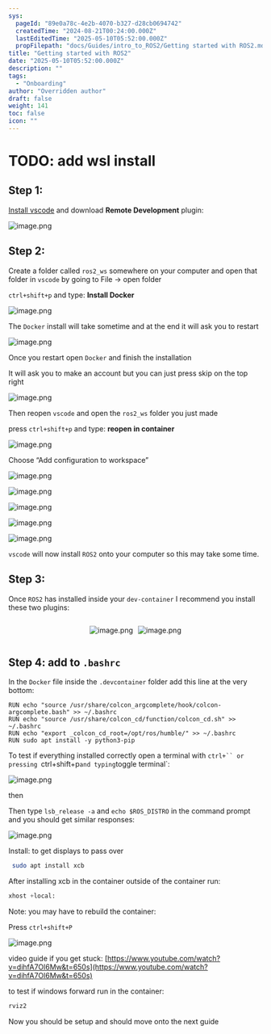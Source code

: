 ```yaml
---
sys:
  pageId: "89e0a78c-4e2b-4070-b327-d28cb0694742"
  createdTime: "2024-08-21T00:24:00.000Z"
  lastEditedTime: "2025-05-10T05:52:00.000Z"
  propFilepath: "docs/Guides/intro_to_ROS2/Getting started with ROS2.md"
title: "Getting started with ROS2"
date: "2025-05-10T05:52:00.000Z"
description: ""
tags:
  - "Onboarding"
author: "Overridden author"
draft: false
weight: 141
toc: false
icon: ""
---
```


# TODO: add wsl install

## Step 1:

[Install vscode](https://code.visualstudio.com/download) and download **Remote Development** plugin:

![image.png](https://prod-files-secure.s3.us-west-2.amazonaws.com/d518164a-d88e-44d1-a4ee-3adb3bd8bce0/efb52993-1881-4a40-b95e-6f020334f022/image.png?X-Amz-Algorithm=AWS4-HMAC-SHA256&X-Amz-Content-Sha256=UNSIGNED-PAYLOAD&X-Amz-Credential=ASIAZI2LB466YZQ45XJ5%2F20250619%2Fus-west-2%2Fs3%2Faws4_request&X-Amz-Date=20250619T150954Z&X-Amz-Expires=3600&X-Amz-Security-Token=IQoJb3JpZ2luX2VjEL7%2F%2F%2F%2F%2F%2F%2F%2F%2F%2FwEaCXVzLXdlc3QtMiJHMEUCIExKubK0uPYXdmeS77OMDRhqJTIF7TKRubhIlF0B0FL1AiEA74qL%2BmswIBjZMfhINCKvvCNYVWGdXQvcyo13lz3NMU0qiAQIp%2F%2F%2F%2F%2F%2F%2F%2F%2F%2F%2FARAAGgw2Mzc0MjMxODM4MDUiDAVQMkRLGTlobzC6gCrcA023GWolvX%2FCsxypIDbHeeghCZ%2B6ToNCP2iNIwV9KlCInJLc68nTWTWHy%2Fcol6uEqh5FIF8XKp0hvC7MtlooARRUrXSP%2F1CDz8Ny8YB2c0f831tIh0tcnBT80fmEj9KokgPuNBQnWMYd25KdhbNxvILVTY%2Bkj49NJqpWpbMYm%2FQPwAH0CxsLRl66MEEgHt3Lf%2F4trwIDPYAiiGdsOuVy3pYH6k%2Bqrw%2FcIGRXTfOH8ySNPyolo%2FeUjQB8XVQTUEg5hXGe8PWEhXPqutskjIGpJfsRbGgzpXoWltcJ0WE3qZXmJjH%2FywC%2F0N6uGz%2B7arzNkYg%2FeqdxwFYtNY9Dx%2F8zdklyeIJO6CC9zKhSgzK%2BU6hlyEkrQ%2F7Rm4CI5I0zp1yayReiMYAUzruITCWN%2BxfcenaKC2wd%2FDvd24ObGQc3kzo98rAgXBEwkG8q0bGvG0N%2BRH4iOx9UlCMY0P4kc%2BXXJIHpU0WnRoDllVQDoLcTDVsAUphCJ2s0dM%2BhuzC6QjOkQiCPha79liw5o7qhxtmqtc2BKBy6Od5UTUodOi5S%2BbHbUXfasz9IeElj3Sec1WmADL4QCzOtLZz5H43PqRFtMDfylQY7IBRlTf9s%2Bc6p%2BjKh7MVSmwWme3Pkv9H1MMaz0MIGOqUBh96hsWJvCz7r5EzOBlorfOsL%2B1xJzUV%2B%2FRKgzQeCOg1pa3pxmP%2FqsZEjB4aGjEGFN4rfCyCP0haFZvsFsEYx9b8an8Zim9D1hh53owxdVfmcimWONeWc9H6L2ZbeZKfkoE1IJtGYAdr3MCQ%2FbY13m0ejrv8NLybCDU9GTxBtpHS3kMI0vnVUFLCW0KbJE0a%2FjMxa0MXGxFIu0xw1qNwuJSbMx562&X-Amz-Signature=87ed045eeb67a85a88bf953f0832dadf53fc5c9cb944ecd4982c1d69aa2c8cb7&X-Amz-SignedHeaders=host&x-amz-checksum-mode=ENABLED&x-id=GetObject)

## Step 2:

Create a folder called `ros2_ws` somewhere on your computer and open that folder in `vscode` by going to File → open folder 

`ctrl+shift+p` and type: **Install Docker**

![image.png](https://prod-files-secure.s3.us-west-2.amazonaws.com/d518164a-d88e-44d1-a4ee-3adb3bd8bce0/2269dc0e-1cd5-47ff-bceb-c04ad9b2eab0/image.png?X-Amz-Algorithm=AWS4-HMAC-SHA256&X-Amz-Content-Sha256=UNSIGNED-PAYLOAD&X-Amz-Credential=ASIAZI2LB466YZQ45XJ5%2F20250619%2Fus-west-2%2Fs3%2Faws4_request&X-Amz-Date=20250619T150954Z&X-Amz-Expires=3600&X-Amz-Security-Token=IQoJb3JpZ2luX2VjEL7%2F%2F%2F%2F%2F%2F%2F%2F%2F%2FwEaCXVzLXdlc3QtMiJHMEUCIExKubK0uPYXdmeS77OMDRhqJTIF7TKRubhIlF0B0FL1AiEA74qL%2BmswIBjZMfhINCKvvCNYVWGdXQvcyo13lz3NMU0qiAQIp%2F%2F%2F%2F%2F%2F%2F%2F%2F%2F%2FARAAGgw2Mzc0MjMxODM4MDUiDAVQMkRLGTlobzC6gCrcA023GWolvX%2FCsxypIDbHeeghCZ%2B6ToNCP2iNIwV9KlCInJLc68nTWTWHy%2Fcol6uEqh5FIF8XKp0hvC7MtlooARRUrXSP%2F1CDz8Ny8YB2c0f831tIh0tcnBT80fmEj9KokgPuNBQnWMYd25KdhbNxvILVTY%2Bkj49NJqpWpbMYm%2FQPwAH0CxsLRl66MEEgHt3Lf%2F4trwIDPYAiiGdsOuVy3pYH6k%2Bqrw%2FcIGRXTfOH8ySNPyolo%2FeUjQB8XVQTUEg5hXGe8PWEhXPqutskjIGpJfsRbGgzpXoWltcJ0WE3qZXmJjH%2FywC%2F0N6uGz%2B7arzNkYg%2FeqdxwFYtNY9Dx%2F8zdklyeIJO6CC9zKhSgzK%2BU6hlyEkrQ%2F7Rm4CI5I0zp1yayReiMYAUzruITCWN%2BxfcenaKC2wd%2FDvd24ObGQc3kzo98rAgXBEwkG8q0bGvG0N%2BRH4iOx9UlCMY0P4kc%2BXXJIHpU0WnRoDllVQDoLcTDVsAUphCJ2s0dM%2BhuzC6QjOkQiCPha79liw5o7qhxtmqtc2BKBy6Od5UTUodOi5S%2BbHbUXfasz9IeElj3Sec1WmADL4QCzOtLZz5H43PqRFtMDfylQY7IBRlTf9s%2Bc6p%2BjKh7MVSmwWme3Pkv9H1MMaz0MIGOqUBh96hsWJvCz7r5EzOBlorfOsL%2B1xJzUV%2B%2FRKgzQeCOg1pa3pxmP%2FqsZEjB4aGjEGFN4rfCyCP0haFZvsFsEYx9b8an8Zim9D1hh53owxdVfmcimWONeWc9H6L2ZbeZKfkoE1IJtGYAdr3MCQ%2FbY13m0ejrv8NLybCDU9GTxBtpHS3kMI0vnVUFLCW0KbJE0a%2FjMxa0MXGxFIu0xw1qNwuJSbMx562&X-Amz-Signature=1bc42a64e61d6e78a444814136f95052c7445d7e48dc82f078758e3b507a7992&X-Amz-SignedHeaders=host&x-amz-checksum-mode=ENABLED&x-id=GetObject)

The `Docker` install will take sometime and at the end it will ask you to restart

![image.png](https://prod-files-secure.s3.us-west-2.amazonaws.com/d518164a-d88e-44d1-a4ee-3adb3bd8bce0/ed233f78-be33-4b1f-b89c-9c346c0e961e/image.png?X-Amz-Algorithm=AWS4-HMAC-SHA256&X-Amz-Content-Sha256=UNSIGNED-PAYLOAD&X-Amz-Credential=ASIAZI2LB466YZQ45XJ5%2F20250619%2Fus-west-2%2Fs3%2Faws4_request&X-Amz-Date=20250619T150954Z&X-Amz-Expires=3600&X-Amz-Security-Token=IQoJb3JpZ2luX2VjEL7%2F%2F%2F%2F%2F%2F%2F%2F%2F%2FwEaCXVzLXdlc3QtMiJHMEUCIExKubK0uPYXdmeS77OMDRhqJTIF7TKRubhIlF0B0FL1AiEA74qL%2BmswIBjZMfhINCKvvCNYVWGdXQvcyo13lz3NMU0qiAQIp%2F%2F%2F%2F%2F%2F%2F%2F%2F%2F%2FARAAGgw2Mzc0MjMxODM4MDUiDAVQMkRLGTlobzC6gCrcA023GWolvX%2FCsxypIDbHeeghCZ%2B6ToNCP2iNIwV9KlCInJLc68nTWTWHy%2Fcol6uEqh5FIF8XKp0hvC7MtlooARRUrXSP%2F1CDz8Ny8YB2c0f831tIh0tcnBT80fmEj9KokgPuNBQnWMYd25KdhbNxvILVTY%2Bkj49NJqpWpbMYm%2FQPwAH0CxsLRl66MEEgHt3Lf%2F4trwIDPYAiiGdsOuVy3pYH6k%2Bqrw%2FcIGRXTfOH8ySNPyolo%2FeUjQB8XVQTUEg5hXGe8PWEhXPqutskjIGpJfsRbGgzpXoWltcJ0WE3qZXmJjH%2FywC%2F0N6uGz%2B7arzNkYg%2FeqdxwFYtNY9Dx%2F8zdklyeIJO6CC9zKhSgzK%2BU6hlyEkrQ%2F7Rm4CI5I0zp1yayReiMYAUzruITCWN%2BxfcenaKC2wd%2FDvd24ObGQc3kzo98rAgXBEwkG8q0bGvG0N%2BRH4iOx9UlCMY0P4kc%2BXXJIHpU0WnRoDllVQDoLcTDVsAUphCJ2s0dM%2BhuzC6QjOkQiCPha79liw5o7qhxtmqtc2BKBy6Od5UTUodOi5S%2BbHbUXfasz9IeElj3Sec1WmADL4QCzOtLZz5H43PqRFtMDfylQY7IBRlTf9s%2Bc6p%2BjKh7MVSmwWme3Pkv9H1MMaz0MIGOqUBh96hsWJvCz7r5EzOBlorfOsL%2B1xJzUV%2B%2FRKgzQeCOg1pa3pxmP%2FqsZEjB4aGjEGFN4rfCyCP0haFZvsFsEYx9b8an8Zim9D1hh53owxdVfmcimWONeWc9H6L2ZbeZKfkoE1IJtGYAdr3MCQ%2FbY13m0ejrv8NLybCDU9GTxBtpHS3kMI0vnVUFLCW0KbJE0a%2FjMxa0MXGxFIu0xw1qNwuJSbMx562&X-Amz-Signature=69053d8f1d1f46cc33f3ad821bb5b518109cd3b03a15304f12fd770c61ff3b4c&X-Amz-SignedHeaders=host&x-amz-checksum-mode=ENABLED&x-id=GetObject)

Once you restart open `Docker` and finish the installation

It will ask you to make an account but you can just press skip on the top right

![image.png](https://prod-files-secure.s3.us-west-2.amazonaws.com/d518164a-d88e-44d1-a4ee-3adb3bd8bce0/21010ad9-1659-4fd9-9f59-9932a09b2a3d/image.png?X-Amz-Algorithm=AWS4-HMAC-SHA256&X-Amz-Content-Sha256=UNSIGNED-PAYLOAD&X-Amz-Credential=ASIAZI2LB466YZQ45XJ5%2F20250619%2Fus-west-2%2Fs3%2Faws4_request&X-Amz-Date=20250619T150954Z&X-Amz-Expires=3600&X-Amz-Security-Token=IQoJb3JpZ2luX2VjEL7%2F%2F%2F%2F%2F%2F%2F%2F%2F%2FwEaCXVzLXdlc3QtMiJHMEUCIExKubK0uPYXdmeS77OMDRhqJTIF7TKRubhIlF0B0FL1AiEA74qL%2BmswIBjZMfhINCKvvCNYVWGdXQvcyo13lz3NMU0qiAQIp%2F%2F%2F%2F%2F%2F%2F%2F%2F%2F%2FARAAGgw2Mzc0MjMxODM4MDUiDAVQMkRLGTlobzC6gCrcA023GWolvX%2FCsxypIDbHeeghCZ%2B6ToNCP2iNIwV9KlCInJLc68nTWTWHy%2Fcol6uEqh5FIF8XKp0hvC7MtlooARRUrXSP%2F1CDz8Ny8YB2c0f831tIh0tcnBT80fmEj9KokgPuNBQnWMYd25KdhbNxvILVTY%2Bkj49NJqpWpbMYm%2FQPwAH0CxsLRl66MEEgHt3Lf%2F4trwIDPYAiiGdsOuVy3pYH6k%2Bqrw%2FcIGRXTfOH8ySNPyolo%2FeUjQB8XVQTUEg5hXGe8PWEhXPqutskjIGpJfsRbGgzpXoWltcJ0WE3qZXmJjH%2FywC%2F0N6uGz%2B7arzNkYg%2FeqdxwFYtNY9Dx%2F8zdklyeIJO6CC9zKhSgzK%2BU6hlyEkrQ%2F7Rm4CI5I0zp1yayReiMYAUzruITCWN%2BxfcenaKC2wd%2FDvd24ObGQc3kzo98rAgXBEwkG8q0bGvG0N%2BRH4iOx9UlCMY0P4kc%2BXXJIHpU0WnRoDllVQDoLcTDVsAUphCJ2s0dM%2BhuzC6QjOkQiCPha79liw5o7qhxtmqtc2BKBy6Od5UTUodOi5S%2BbHbUXfasz9IeElj3Sec1WmADL4QCzOtLZz5H43PqRFtMDfylQY7IBRlTf9s%2Bc6p%2BjKh7MVSmwWme3Pkv9H1MMaz0MIGOqUBh96hsWJvCz7r5EzOBlorfOsL%2B1xJzUV%2B%2FRKgzQeCOg1pa3pxmP%2FqsZEjB4aGjEGFN4rfCyCP0haFZvsFsEYx9b8an8Zim9D1hh53owxdVfmcimWONeWc9H6L2ZbeZKfkoE1IJtGYAdr3MCQ%2FbY13m0ejrv8NLybCDU9GTxBtpHS3kMI0vnVUFLCW0KbJE0a%2FjMxa0MXGxFIu0xw1qNwuJSbMx562&X-Amz-Signature=aeb5aae6d71f3fb3fbb1bbe33aa8dc0b054dcaf5ce900c9f0d56ea74f9522b0c&X-Amz-SignedHeaders=host&x-amz-checksum-mode=ENABLED&x-id=GetObject)

Then reopen `vscode` and open the `ros2_ws` folder you just made

press `ctrl+shift+p` and type: **reopen in container**

![image.png](https://prod-files-secure.s3.us-west-2.amazonaws.com/d518164a-d88e-44d1-a4ee-3adb3bd8bce0/4e93b8c2-41ad-488c-8095-c74205196118/image.png?X-Amz-Algorithm=AWS4-HMAC-SHA256&X-Amz-Content-Sha256=UNSIGNED-PAYLOAD&X-Amz-Credential=ASIAZI2LB466YZQ45XJ5%2F20250619%2Fus-west-2%2Fs3%2Faws4_request&X-Amz-Date=20250619T150954Z&X-Amz-Expires=3600&X-Amz-Security-Token=IQoJb3JpZ2luX2VjEL7%2F%2F%2F%2F%2F%2F%2F%2F%2F%2FwEaCXVzLXdlc3QtMiJHMEUCIExKubK0uPYXdmeS77OMDRhqJTIF7TKRubhIlF0B0FL1AiEA74qL%2BmswIBjZMfhINCKvvCNYVWGdXQvcyo13lz3NMU0qiAQIp%2F%2F%2F%2F%2F%2F%2F%2F%2F%2F%2FARAAGgw2Mzc0MjMxODM4MDUiDAVQMkRLGTlobzC6gCrcA023GWolvX%2FCsxypIDbHeeghCZ%2B6ToNCP2iNIwV9KlCInJLc68nTWTWHy%2Fcol6uEqh5FIF8XKp0hvC7MtlooARRUrXSP%2F1CDz8Ny8YB2c0f831tIh0tcnBT80fmEj9KokgPuNBQnWMYd25KdhbNxvILVTY%2Bkj49NJqpWpbMYm%2FQPwAH0CxsLRl66MEEgHt3Lf%2F4trwIDPYAiiGdsOuVy3pYH6k%2Bqrw%2FcIGRXTfOH8ySNPyolo%2FeUjQB8XVQTUEg5hXGe8PWEhXPqutskjIGpJfsRbGgzpXoWltcJ0WE3qZXmJjH%2FywC%2F0N6uGz%2B7arzNkYg%2FeqdxwFYtNY9Dx%2F8zdklyeIJO6CC9zKhSgzK%2BU6hlyEkrQ%2F7Rm4CI5I0zp1yayReiMYAUzruITCWN%2BxfcenaKC2wd%2FDvd24ObGQc3kzo98rAgXBEwkG8q0bGvG0N%2BRH4iOx9UlCMY0P4kc%2BXXJIHpU0WnRoDllVQDoLcTDVsAUphCJ2s0dM%2BhuzC6QjOkQiCPha79liw5o7qhxtmqtc2BKBy6Od5UTUodOi5S%2BbHbUXfasz9IeElj3Sec1WmADL4QCzOtLZz5H43PqRFtMDfylQY7IBRlTf9s%2Bc6p%2BjKh7MVSmwWme3Pkv9H1MMaz0MIGOqUBh96hsWJvCz7r5EzOBlorfOsL%2B1xJzUV%2B%2FRKgzQeCOg1pa3pxmP%2FqsZEjB4aGjEGFN4rfCyCP0haFZvsFsEYx9b8an8Zim9D1hh53owxdVfmcimWONeWc9H6L2ZbeZKfkoE1IJtGYAdr3MCQ%2FbY13m0ejrv8NLybCDU9GTxBtpHS3kMI0vnVUFLCW0KbJE0a%2FjMxa0MXGxFIu0xw1qNwuJSbMx562&X-Amz-Signature=d71f71f66e88d6dd00a930c76e45a848d6a40fcbf40dc34b7bc6babe7fc4d110&X-Amz-SignedHeaders=host&x-amz-checksum-mode=ENABLED&x-id=GetObject)

Choose “Add configuration to workspace”

![image.png](https://prod-files-secure.s3.us-west-2.amazonaws.com/d518164a-d88e-44d1-a4ee-3adb3bd8bce0/9560b282-5060-4989-ba37-97e7b2c22476/image.png?X-Amz-Algorithm=AWS4-HMAC-SHA256&X-Amz-Content-Sha256=UNSIGNED-PAYLOAD&X-Amz-Credential=ASIAZI2LB466YZQ45XJ5%2F20250619%2Fus-west-2%2Fs3%2Faws4_request&X-Amz-Date=20250619T150954Z&X-Amz-Expires=3600&X-Amz-Security-Token=IQoJb3JpZ2luX2VjEL7%2F%2F%2F%2F%2F%2F%2F%2F%2F%2FwEaCXVzLXdlc3QtMiJHMEUCIExKubK0uPYXdmeS77OMDRhqJTIF7TKRubhIlF0B0FL1AiEA74qL%2BmswIBjZMfhINCKvvCNYVWGdXQvcyo13lz3NMU0qiAQIp%2F%2F%2F%2F%2F%2F%2F%2F%2F%2F%2FARAAGgw2Mzc0MjMxODM4MDUiDAVQMkRLGTlobzC6gCrcA023GWolvX%2FCsxypIDbHeeghCZ%2B6ToNCP2iNIwV9KlCInJLc68nTWTWHy%2Fcol6uEqh5FIF8XKp0hvC7MtlooARRUrXSP%2F1CDz8Ny8YB2c0f831tIh0tcnBT80fmEj9KokgPuNBQnWMYd25KdhbNxvILVTY%2Bkj49NJqpWpbMYm%2FQPwAH0CxsLRl66MEEgHt3Lf%2F4trwIDPYAiiGdsOuVy3pYH6k%2Bqrw%2FcIGRXTfOH8ySNPyolo%2FeUjQB8XVQTUEg5hXGe8PWEhXPqutskjIGpJfsRbGgzpXoWltcJ0WE3qZXmJjH%2FywC%2F0N6uGz%2B7arzNkYg%2FeqdxwFYtNY9Dx%2F8zdklyeIJO6CC9zKhSgzK%2BU6hlyEkrQ%2F7Rm4CI5I0zp1yayReiMYAUzruITCWN%2BxfcenaKC2wd%2FDvd24ObGQc3kzo98rAgXBEwkG8q0bGvG0N%2BRH4iOx9UlCMY0P4kc%2BXXJIHpU0WnRoDllVQDoLcTDVsAUphCJ2s0dM%2BhuzC6QjOkQiCPha79liw5o7qhxtmqtc2BKBy6Od5UTUodOi5S%2BbHbUXfasz9IeElj3Sec1WmADL4QCzOtLZz5H43PqRFtMDfylQY7IBRlTf9s%2Bc6p%2BjKh7MVSmwWme3Pkv9H1MMaz0MIGOqUBh96hsWJvCz7r5EzOBlorfOsL%2B1xJzUV%2B%2FRKgzQeCOg1pa3pxmP%2FqsZEjB4aGjEGFN4rfCyCP0haFZvsFsEYx9b8an8Zim9D1hh53owxdVfmcimWONeWc9H6L2ZbeZKfkoE1IJtGYAdr3MCQ%2FbY13m0ejrv8NLybCDU9GTxBtpHS3kMI0vnVUFLCW0KbJE0a%2FjMxa0MXGxFIu0xw1qNwuJSbMx562&X-Amz-Signature=46b056cf58f0a24ab54a7f2f67430c9a2998cea401c8543b4db5a595ff313de8&X-Amz-SignedHeaders=host&x-amz-checksum-mode=ENABLED&x-id=GetObject)

![image.png](https://prod-files-secure.s3.us-west-2.amazonaws.com/d518164a-d88e-44d1-a4ee-3adb3bd8bce0/2ee63f81-886b-48e8-a553-dc6e5eac99e4/image.png?X-Amz-Algorithm=AWS4-HMAC-SHA256&X-Amz-Content-Sha256=UNSIGNED-PAYLOAD&X-Amz-Credential=ASIAZI2LB466YZQ45XJ5%2F20250619%2Fus-west-2%2Fs3%2Faws4_request&X-Amz-Date=20250619T150954Z&X-Amz-Expires=3600&X-Amz-Security-Token=IQoJb3JpZ2luX2VjEL7%2F%2F%2F%2F%2F%2F%2F%2F%2F%2FwEaCXVzLXdlc3QtMiJHMEUCIExKubK0uPYXdmeS77OMDRhqJTIF7TKRubhIlF0B0FL1AiEA74qL%2BmswIBjZMfhINCKvvCNYVWGdXQvcyo13lz3NMU0qiAQIp%2F%2F%2F%2F%2F%2F%2F%2F%2F%2F%2FARAAGgw2Mzc0MjMxODM4MDUiDAVQMkRLGTlobzC6gCrcA023GWolvX%2FCsxypIDbHeeghCZ%2B6ToNCP2iNIwV9KlCInJLc68nTWTWHy%2Fcol6uEqh5FIF8XKp0hvC7MtlooARRUrXSP%2F1CDz8Ny8YB2c0f831tIh0tcnBT80fmEj9KokgPuNBQnWMYd25KdhbNxvILVTY%2Bkj49NJqpWpbMYm%2FQPwAH0CxsLRl66MEEgHt3Lf%2F4trwIDPYAiiGdsOuVy3pYH6k%2Bqrw%2FcIGRXTfOH8ySNPyolo%2FeUjQB8XVQTUEg5hXGe8PWEhXPqutskjIGpJfsRbGgzpXoWltcJ0WE3qZXmJjH%2FywC%2F0N6uGz%2B7arzNkYg%2FeqdxwFYtNY9Dx%2F8zdklyeIJO6CC9zKhSgzK%2BU6hlyEkrQ%2F7Rm4CI5I0zp1yayReiMYAUzruITCWN%2BxfcenaKC2wd%2FDvd24ObGQc3kzo98rAgXBEwkG8q0bGvG0N%2BRH4iOx9UlCMY0P4kc%2BXXJIHpU0WnRoDllVQDoLcTDVsAUphCJ2s0dM%2BhuzC6QjOkQiCPha79liw5o7qhxtmqtc2BKBy6Od5UTUodOi5S%2BbHbUXfasz9IeElj3Sec1WmADL4QCzOtLZz5H43PqRFtMDfylQY7IBRlTf9s%2Bc6p%2BjKh7MVSmwWme3Pkv9H1MMaz0MIGOqUBh96hsWJvCz7r5EzOBlorfOsL%2B1xJzUV%2B%2FRKgzQeCOg1pa3pxmP%2FqsZEjB4aGjEGFN4rfCyCP0haFZvsFsEYx9b8an8Zim9D1hh53owxdVfmcimWONeWc9H6L2ZbeZKfkoE1IJtGYAdr3MCQ%2FbY13m0ejrv8NLybCDU9GTxBtpHS3kMI0vnVUFLCW0KbJE0a%2FjMxa0MXGxFIu0xw1qNwuJSbMx562&X-Amz-Signature=9e3536664311f29bfdd74e0fd5ebe790ac0200f0999e7454be6d5a6f2d9a21f1&X-Amz-SignedHeaders=host&x-amz-checksum-mode=ENABLED&x-id=GetObject)

![image.png](https://prod-files-secure.s3.us-west-2.amazonaws.com/d518164a-d88e-44d1-a4ee-3adb3bd8bce0/ae1580b2-b048-407e-aed9-b584224a7a04/image.png?X-Amz-Algorithm=AWS4-HMAC-SHA256&X-Amz-Content-Sha256=UNSIGNED-PAYLOAD&X-Amz-Credential=ASIAZI2LB466YZQ45XJ5%2F20250619%2Fus-west-2%2Fs3%2Faws4_request&X-Amz-Date=20250619T150954Z&X-Amz-Expires=3600&X-Amz-Security-Token=IQoJb3JpZ2luX2VjEL7%2F%2F%2F%2F%2F%2F%2F%2F%2F%2FwEaCXVzLXdlc3QtMiJHMEUCIExKubK0uPYXdmeS77OMDRhqJTIF7TKRubhIlF0B0FL1AiEA74qL%2BmswIBjZMfhINCKvvCNYVWGdXQvcyo13lz3NMU0qiAQIp%2F%2F%2F%2F%2F%2F%2F%2F%2F%2F%2FARAAGgw2Mzc0MjMxODM4MDUiDAVQMkRLGTlobzC6gCrcA023GWolvX%2FCsxypIDbHeeghCZ%2B6ToNCP2iNIwV9KlCInJLc68nTWTWHy%2Fcol6uEqh5FIF8XKp0hvC7MtlooARRUrXSP%2F1CDz8Ny8YB2c0f831tIh0tcnBT80fmEj9KokgPuNBQnWMYd25KdhbNxvILVTY%2Bkj49NJqpWpbMYm%2FQPwAH0CxsLRl66MEEgHt3Lf%2F4trwIDPYAiiGdsOuVy3pYH6k%2Bqrw%2FcIGRXTfOH8ySNPyolo%2FeUjQB8XVQTUEg5hXGe8PWEhXPqutskjIGpJfsRbGgzpXoWltcJ0WE3qZXmJjH%2FywC%2F0N6uGz%2B7arzNkYg%2FeqdxwFYtNY9Dx%2F8zdklyeIJO6CC9zKhSgzK%2BU6hlyEkrQ%2F7Rm4CI5I0zp1yayReiMYAUzruITCWN%2BxfcenaKC2wd%2FDvd24ObGQc3kzo98rAgXBEwkG8q0bGvG0N%2BRH4iOx9UlCMY0P4kc%2BXXJIHpU0WnRoDllVQDoLcTDVsAUphCJ2s0dM%2BhuzC6QjOkQiCPha79liw5o7qhxtmqtc2BKBy6Od5UTUodOi5S%2BbHbUXfasz9IeElj3Sec1WmADL4QCzOtLZz5H43PqRFtMDfylQY7IBRlTf9s%2Bc6p%2BjKh7MVSmwWme3Pkv9H1MMaz0MIGOqUBh96hsWJvCz7r5EzOBlorfOsL%2B1xJzUV%2B%2FRKgzQeCOg1pa3pxmP%2FqsZEjB4aGjEGFN4rfCyCP0haFZvsFsEYx9b8an8Zim9D1hh53owxdVfmcimWONeWc9H6L2ZbeZKfkoE1IJtGYAdr3MCQ%2FbY13m0ejrv8NLybCDU9GTxBtpHS3kMI0vnVUFLCW0KbJE0a%2FjMxa0MXGxFIu0xw1qNwuJSbMx562&X-Amz-Signature=2bf9de5c884ba91ccfd7adfe00fd753eff7e0cccf3617eb29d6e237b14ffcb7e&X-Amz-SignedHeaders=host&x-amz-checksum-mode=ENABLED&x-id=GetObject)

![image.png](https://prod-files-secure.s3.us-west-2.amazonaws.com/d518164a-d88e-44d1-a4ee-3adb3bd8bce0/53255b28-f75e-430f-b9e3-c0ac8577e42b/image.png?X-Amz-Algorithm=AWS4-HMAC-SHA256&X-Amz-Content-Sha256=UNSIGNED-PAYLOAD&X-Amz-Credential=ASIAZI2LB466YZQ45XJ5%2F20250619%2Fus-west-2%2Fs3%2Faws4_request&X-Amz-Date=20250619T150954Z&X-Amz-Expires=3600&X-Amz-Security-Token=IQoJb3JpZ2luX2VjEL7%2F%2F%2F%2F%2F%2F%2F%2F%2F%2FwEaCXVzLXdlc3QtMiJHMEUCIExKubK0uPYXdmeS77OMDRhqJTIF7TKRubhIlF0B0FL1AiEA74qL%2BmswIBjZMfhINCKvvCNYVWGdXQvcyo13lz3NMU0qiAQIp%2F%2F%2F%2F%2F%2F%2F%2F%2F%2F%2FARAAGgw2Mzc0MjMxODM4MDUiDAVQMkRLGTlobzC6gCrcA023GWolvX%2FCsxypIDbHeeghCZ%2B6ToNCP2iNIwV9KlCInJLc68nTWTWHy%2Fcol6uEqh5FIF8XKp0hvC7MtlooARRUrXSP%2F1CDz8Ny8YB2c0f831tIh0tcnBT80fmEj9KokgPuNBQnWMYd25KdhbNxvILVTY%2Bkj49NJqpWpbMYm%2FQPwAH0CxsLRl66MEEgHt3Lf%2F4trwIDPYAiiGdsOuVy3pYH6k%2Bqrw%2FcIGRXTfOH8ySNPyolo%2FeUjQB8XVQTUEg5hXGe8PWEhXPqutskjIGpJfsRbGgzpXoWltcJ0WE3qZXmJjH%2FywC%2F0N6uGz%2B7arzNkYg%2FeqdxwFYtNY9Dx%2F8zdklyeIJO6CC9zKhSgzK%2BU6hlyEkrQ%2F7Rm4CI5I0zp1yayReiMYAUzruITCWN%2BxfcenaKC2wd%2FDvd24ObGQc3kzo98rAgXBEwkG8q0bGvG0N%2BRH4iOx9UlCMY0P4kc%2BXXJIHpU0WnRoDllVQDoLcTDVsAUphCJ2s0dM%2BhuzC6QjOkQiCPha79liw5o7qhxtmqtc2BKBy6Od5UTUodOi5S%2BbHbUXfasz9IeElj3Sec1WmADL4QCzOtLZz5H43PqRFtMDfylQY7IBRlTf9s%2Bc6p%2BjKh7MVSmwWme3Pkv9H1MMaz0MIGOqUBh96hsWJvCz7r5EzOBlorfOsL%2B1xJzUV%2B%2FRKgzQeCOg1pa3pxmP%2FqsZEjB4aGjEGFN4rfCyCP0haFZvsFsEYx9b8an8Zim9D1hh53owxdVfmcimWONeWc9H6L2ZbeZKfkoE1IJtGYAdr3MCQ%2FbY13m0ejrv8NLybCDU9GTxBtpHS3kMI0vnVUFLCW0KbJE0a%2FjMxa0MXGxFIu0xw1qNwuJSbMx562&X-Amz-Signature=cbcbfe12120b9ee4c5d71c0ebeb1a319822a226fee055213b8620c7ae653d935&X-Amz-SignedHeaders=host&x-amz-checksum-mode=ENABLED&x-id=GetObject)

![image.png](https://prod-files-secure.s3.us-west-2.amazonaws.com/d518164a-d88e-44d1-a4ee-3adb3bd8bce0/7c562767-5af9-4ffb-97d1-327bcdf4ee00/image.png?X-Amz-Algorithm=AWS4-HMAC-SHA256&X-Amz-Content-Sha256=UNSIGNED-PAYLOAD&X-Amz-Credential=ASIAZI2LB466YZQ45XJ5%2F20250619%2Fus-west-2%2Fs3%2Faws4_request&X-Amz-Date=20250619T150954Z&X-Amz-Expires=3600&X-Amz-Security-Token=IQoJb3JpZ2luX2VjEL7%2F%2F%2F%2F%2F%2F%2F%2F%2F%2FwEaCXVzLXdlc3QtMiJHMEUCIExKubK0uPYXdmeS77OMDRhqJTIF7TKRubhIlF0B0FL1AiEA74qL%2BmswIBjZMfhINCKvvCNYVWGdXQvcyo13lz3NMU0qiAQIp%2F%2F%2F%2F%2F%2F%2F%2F%2F%2F%2FARAAGgw2Mzc0MjMxODM4MDUiDAVQMkRLGTlobzC6gCrcA023GWolvX%2FCsxypIDbHeeghCZ%2B6ToNCP2iNIwV9KlCInJLc68nTWTWHy%2Fcol6uEqh5FIF8XKp0hvC7MtlooARRUrXSP%2F1CDz8Ny8YB2c0f831tIh0tcnBT80fmEj9KokgPuNBQnWMYd25KdhbNxvILVTY%2Bkj49NJqpWpbMYm%2FQPwAH0CxsLRl66MEEgHt3Lf%2F4trwIDPYAiiGdsOuVy3pYH6k%2Bqrw%2FcIGRXTfOH8ySNPyolo%2FeUjQB8XVQTUEg5hXGe8PWEhXPqutskjIGpJfsRbGgzpXoWltcJ0WE3qZXmJjH%2FywC%2F0N6uGz%2B7arzNkYg%2FeqdxwFYtNY9Dx%2F8zdklyeIJO6CC9zKhSgzK%2BU6hlyEkrQ%2F7Rm4CI5I0zp1yayReiMYAUzruITCWN%2BxfcenaKC2wd%2FDvd24ObGQc3kzo98rAgXBEwkG8q0bGvG0N%2BRH4iOx9UlCMY0P4kc%2BXXJIHpU0WnRoDllVQDoLcTDVsAUphCJ2s0dM%2BhuzC6QjOkQiCPha79liw5o7qhxtmqtc2BKBy6Od5UTUodOi5S%2BbHbUXfasz9IeElj3Sec1WmADL4QCzOtLZz5H43PqRFtMDfylQY7IBRlTf9s%2Bc6p%2BjKh7MVSmwWme3Pkv9H1MMaz0MIGOqUBh96hsWJvCz7r5EzOBlorfOsL%2B1xJzUV%2B%2FRKgzQeCOg1pa3pxmP%2FqsZEjB4aGjEGFN4rfCyCP0haFZvsFsEYx9b8an8Zim9D1hh53owxdVfmcimWONeWc9H6L2ZbeZKfkoE1IJtGYAdr3MCQ%2FbY13m0ejrv8NLybCDU9GTxBtpHS3kMI0vnVUFLCW0KbJE0a%2FjMxa0MXGxFIu0xw1qNwuJSbMx562&X-Amz-Signature=dca3ce51cc82bd1a848ade44b5b9cf096d7dbdc83e394f0cb9ecd4ea484b16b8&X-Amz-SignedHeaders=host&x-amz-checksum-mode=ENABLED&x-id=GetObject)

`vscode` will now install `ROS2` onto your computer so this may take some time.

## Step 3:

Once `ROS2` has installed inside your `dev-container` I recommend you install these two plugins:

<div style="display: flex;flex-direction: row; column-gap:10px; max-width: 630px;justify-content: center;">
<div>

![image.png](https://prod-files-secure.s3.us-west-2.amazonaws.com/d518164a-d88e-44d1-a4ee-3adb3bd8bce0/3fc3d550-5a54-4ba1-ba6b-faa01cdb7369/image.png?X-Amz-Algorithm=AWS4-HMAC-SHA256&X-Amz-Content-Sha256=UNSIGNED-PAYLOAD&X-Amz-Credential=ASIAZI2LB466Z5GDTDO5%2F20250619%2Fus-west-2%2Fs3%2Faws4_request&X-Amz-Date=20250619T150959Z&X-Amz-Expires=3600&X-Amz-Security-Token=IQoJb3JpZ2luX2VjEL7%2F%2F%2F%2F%2F%2F%2F%2F%2F%2FwEaCXVzLXdlc3QtMiJHMEUCIBhgXr0qRGAM9VZkobmJHqPqnyPXZfmTK1d8txTov4bnAiEA%2Fa0MKcie%2FP0qixG1yfEETUqUf0%2FjbqCdyYLda88avk4qiAQIp%2F%2F%2F%2F%2F%2F%2F%2F%2F%2F%2FARAAGgw2Mzc0MjMxODM4MDUiDALP55pbQjMxAiTZcCrcA4d4EVbk7CzVdxVUApvHrU0Ml5h4FXW1A3o2JcO8Nol%2FPvn0%2BUPBDiVXqfx9BE9hSZ953dxZuN3kfaQ6%2BXGMQRV5MOTmuSHAv%2Fih%2FwBJAedzHN9ZBGnBehXKEiI9fuuSOpqGbpCyQTLnchseGWGUttBy2%2BIhW38OvtJhFr1DYVP2BoXajFut9nrXRrkPLJpB9sRAvcgCjU1%2B%2FSBzKIVIlxYybS8CqfpOhw5iRV6t7Nd0BkpuT8QK39Sn7KOFv81S8XCATCynkkUTlQ3YSEiP8f%2FQfpzVHt%2FlcopSmlmqv4SsBTJcIUKPsWQfrMWbz%2F83ptIjZfcceF8vVU%2BHqPp5CfSS9dTBUiSA%2FfZFhPzN3fxlo%2BVUx%2BJeSqYH8GrJ2Lmx07KvSSGbD3bXs%2BYKV1%2FP5t%2FOOV7XlPZ3sBc4g2EL88743lyHjut5bQRJn9dsyBlup3pyNG1OJ81mU0QHeQKX5Cwf9tejMlplTv7hgifjGBdM%2F1T8LbR7vA11LJrkkWhjqmq0x4UQsFIWG%2BA4CG9UDxnl95jpu8IOxfs18WD%2FFvumef%2B7tI9KvHiy0pOmsn3to9QETz7k%2BkxVNM9mhGsmU9e3944%2FIEecx8B6ui56p9zef7uYadYbEL0FlemqMPS00MIGOqUB1W1iy0KA1MunpI%2FGjzrgNhDKgN77goZvHnEttUJwHCsPa4Z%2FTERYhCm6fZmzwKQTvTMs84n%2B%2BCBn3vnfYN%2B%2Bw%2BehQaix2kXrdjmGx7Sueinel%2B%2FMqkWsnp7luOb5ka%2F%2B%2FUfEk%2BIooYLA6OHL9toIKG4mOQzSmTNUXvEkRN2UU4RigonLCmfRGfyLVRL1yLerpJJBds3GIqZFHlLGP4ZJpafX93pi&X-Amz-Signature=be3fe7b823fa6792830188bb1f63cadc9ad69aa39deaa2c726b345ee446a4905&X-Amz-SignedHeaders=host&x-amz-checksum-mode=ENABLED&x-id=GetObject)

</div>
<div>

![image.png](https://prod-files-secure.s3.us-west-2.amazonaws.com/d518164a-d88e-44d1-a4ee-3adb3bd8bce0/d994cc66-13c2-4093-a5a3-f84cf4601a82/image.png?X-Amz-Algorithm=AWS4-HMAC-SHA256&X-Amz-Content-Sha256=UNSIGNED-PAYLOAD&X-Amz-Credential=ASIAZI2LB4664C2NWSOQ%2F20250619%2Fus-west-2%2Fs3%2Faws4_request&X-Amz-Date=20250619T150959Z&X-Amz-Expires=3600&X-Amz-Security-Token=IQoJb3JpZ2luX2VjEL7%2F%2F%2F%2F%2F%2F%2F%2F%2F%2FwEaCXVzLXdlc3QtMiJGMEQCIHOWNpzAIY2UBmHAbI16hRRxZ4vwLEeRGk26Qnb4r0oIAiB36uOQ%2BZ37pUWX%2FJ8I%2FLjhedXgiQ3MIMIjusc8rhNyxSqIBAin%2F%2F%2F%2F%2F%2F%2F%2F%2F%2F8BEAAaDDYzNzQyMzE4MzgwNSIM6PuCXO5SYtnN3FcyKtwDYT7b1%2F1hxBdJjJUTXVfseO8DClbJx%2BgpT0X1VkIebDWNhUFv7yQUQGaMlmoQF%2FAe4urCkAEwdCK3rji%2B3R0xVZkmxp9UAYNAgO2k9qiFn4e2XWzlvZ5vrpLt%2FRDqGdZUTTiwhpMi48gdyx7UNbJnJeheHjT1fAwpolKV2glnXJzqVCiBX1wlHHVm%2B1aaoCBVlMWzBKJvDWQ6IIZs%2F7AhoJ6kTl%2BuGmZOH3gU0ieYE7uQPUw7DqYA8NfbgtgWY2wg%2FP0LMXwvvBYpRnT%2BqtGhyZFVgwgjwdP0zbk95ItJsdSm%2BgycsuVwLrxqFxTdqx6leW1nkhgmWUMUm%2F3njNqEPB2WRrmjb2GgEPh2ssWN8FzNmrd5hMnXLgmjb8vYM6npoq5DKbdXdDXieQW4I4HL%2FlWrqQQwnZu%2Bf72XFseXBSr0KaxiCVEygEIkVy109KiEeqER2dHLnTFnEgt5zavko9IA35hoFcwMV8KEpKzTIbZasHtuyakCYgyC35E6hj%2BxoiaAedWfBvguxE6%2FXSlCcXqy9%2BEG5%2FuDJr1zDuqrmin82w6MdyF65Jn2B09opYgZGOCKBu5UPPlEC3yg9gJTt2Q16i7plHFItSWUBb0w7bFJe%2FjaBHLJK8o0vJwwhbTQwgY6pgHgulwE53isvq5Gur5GYfirFXdoct4f9pX5DfyTb8bsw0fXNqSaBP4oAHZnmI4alb0OrWF3egu3oybckGN70epYQ%2BcdnjpaJuRlFbUfQPjmyy8OynQHCXNwDYPeVtFCpMwMJBiqD5lAjXmLP9958jTfcfL2NZxVKwIDtNyN3PkGY8o7aGg3UByfItME99gPL2%2BCFCUNb4AJ2bKqFiv9bCNKtlZG%2F%2FRr&X-Amz-Signature=e0ec0ecadb37381a170d969c9cacee8c9ef57a1c8ce05b2ae4ee726b5176f314&X-Amz-SignedHeaders=host&x-amz-checksum-mode=ENABLED&x-id=GetObject)

</div>
</div>

## Step 4: add to `.bashrc`

In the `Docker` file inside the `.devcontainer` folder add this line at the very bottom: 

```docker
RUN echo "source /usr/share/colcon_argcomplete/hook/colcon-argcomplete.bash" >> ~/.bashrc
RUN echo "source /usr/share/colcon_cd/function/colcon_cd.sh" >> ~/.bashrc
RUN echo "export _colcon_cd_root=/opt/ros/humble/" >> ~/.bashrc
RUN sudo apt install -y python3-pip 
```

To test if everything installed correctly open a terminal with `ctrl+`` or pressing `ctrl+shift+p` and typing `toggle terminal`:

![image.png](https://prod-files-secure.s3.us-west-2.amazonaws.com/d518164a-d88e-44d1-a4ee-3adb3bd8bce0/6a4943d8-b04e-4c02-9a58-775f3384d1a5/image.png?X-Amz-Algorithm=AWS4-HMAC-SHA256&X-Amz-Content-Sha256=UNSIGNED-PAYLOAD&X-Amz-Credential=ASIAZI2LB466YZQ45XJ5%2F20250619%2Fus-west-2%2Fs3%2Faws4_request&X-Amz-Date=20250619T150954Z&X-Amz-Expires=3600&X-Amz-Security-Token=IQoJb3JpZ2luX2VjEL7%2F%2F%2F%2F%2F%2F%2F%2F%2F%2FwEaCXVzLXdlc3QtMiJHMEUCIExKubK0uPYXdmeS77OMDRhqJTIF7TKRubhIlF0B0FL1AiEA74qL%2BmswIBjZMfhINCKvvCNYVWGdXQvcyo13lz3NMU0qiAQIp%2F%2F%2F%2F%2F%2F%2F%2F%2F%2F%2FARAAGgw2Mzc0MjMxODM4MDUiDAVQMkRLGTlobzC6gCrcA023GWolvX%2FCsxypIDbHeeghCZ%2B6ToNCP2iNIwV9KlCInJLc68nTWTWHy%2Fcol6uEqh5FIF8XKp0hvC7MtlooARRUrXSP%2F1CDz8Ny8YB2c0f831tIh0tcnBT80fmEj9KokgPuNBQnWMYd25KdhbNxvILVTY%2Bkj49NJqpWpbMYm%2FQPwAH0CxsLRl66MEEgHt3Lf%2F4trwIDPYAiiGdsOuVy3pYH6k%2Bqrw%2FcIGRXTfOH8ySNPyolo%2FeUjQB8XVQTUEg5hXGe8PWEhXPqutskjIGpJfsRbGgzpXoWltcJ0WE3qZXmJjH%2FywC%2F0N6uGz%2B7arzNkYg%2FeqdxwFYtNY9Dx%2F8zdklyeIJO6CC9zKhSgzK%2BU6hlyEkrQ%2F7Rm4CI5I0zp1yayReiMYAUzruITCWN%2BxfcenaKC2wd%2FDvd24ObGQc3kzo98rAgXBEwkG8q0bGvG0N%2BRH4iOx9UlCMY0P4kc%2BXXJIHpU0WnRoDllVQDoLcTDVsAUphCJ2s0dM%2BhuzC6QjOkQiCPha79liw5o7qhxtmqtc2BKBy6Od5UTUodOi5S%2BbHbUXfasz9IeElj3Sec1WmADL4QCzOtLZz5H43PqRFtMDfylQY7IBRlTf9s%2Bc6p%2BjKh7MVSmwWme3Pkv9H1MMaz0MIGOqUBh96hsWJvCz7r5EzOBlorfOsL%2B1xJzUV%2B%2FRKgzQeCOg1pa3pxmP%2FqsZEjB4aGjEGFN4rfCyCP0haFZvsFsEYx9b8an8Zim9D1hh53owxdVfmcimWONeWc9H6L2ZbeZKfkoE1IJtGYAdr3MCQ%2FbY13m0ejrv8NLybCDU9GTxBtpHS3kMI0vnVUFLCW0KbJE0a%2FjMxa0MXGxFIu0xw1qNwuJSbMx562&X-Amz-Signature=18937d3c1fe1dac4b4930b2e7811c7eab268e5d3fcf615ae06f44dee36c40a09&X-Amz-SignedHeaders=host&x-amz-checksum-mode=ENABLED&x-id=GetObject)

then 

Then type `lsb_release -a` and `echo $ROS_DISTRO` in the command prompt and you should get similar responses:

![image.png](https://prod-files-secure.s3.us-west-2.amazonaws.com/d518164a-d88e-44d1-a4ee-3adb3bd8bce0/3e635dec-a805-4e85-8b9e-d000e5b71a4e/image.png?X-Amz-Algorithm=AWS4-HMAC-SHA256&X-Amz-Content-Sha256=UNSIGNED-PAYLOAD&X-Amz-Credential=ASIAZI2LB466YZQ45XJ5%2F20250619%2Fus-west-2%2Fs3%2Faws4_request&X-Amz-Date=20250619T150954Z&X-Amz-Expires=3600&X-Amz-Security-Token=IQoJb3JpZ2luX2VjEL7%2F%2F%2F%2F%2F%2F%2F%2F%2F%2FwEaCXVzLXdlc3QtMiJHMEUCIExKubK0uPYXdmeS77OMDRhqJTIF7TKRubhIlF0B0FL1AiEA74qL%2BmswIBjZMfhINCKvvCNYVWGdXQvcyo13lz3NMU0qiAQIp%2F%2F%2F%2F%2F%2F%2F%2F%2F%2F%2FARAAGgw2Mzc0MjMxODM4MDUiDAVQMkRLGTlobzC6gCrcA023GWolvX%2FCsxypIDbHeeghCZ%2B6ToNCP2iNIwV9KlCInJLc68nTWTWHy%2Fcol6uEqh5FIF8XKp0hvC7MtlooARRUrXSP%2F1CDz8Ny8YB2c0f831tIh0tcnBT80fmEj9KokgPuNBQnWMYd25KdhbNxvILVTY%2Bkj49NJqpWpbMYm%2FQPwAH0CxsLRl66MEEgHt3Lf%2F4trwIDPYAiiGdsOuVy3pYH6k%2Bqrw%2FcIGRXTfOH8ySNPyolo%2FeUjQB8XVQTUEg5hXGe8PWEhXPqutskjIGpJfsRbGgzpXoWltcJ0WE3qZXmJjH%2FywC%2F0N6uGz%2B7arzNkYg%2FeqdxwFYtNY9Dx%2F8zdklyeIJO6CC9zKhSgzK%2BU6hlyEkrQ%2F7Rm4CI5I0zp1yayReiMYAUzruITCWN%2BxfcenaKC2wd%2FDvd24ObGQc3kzo98rAgXBEwkG8q0bGvG0N%2BRH4iOx9UlCMY0P4kc%2BXXJIHpU0WnRoDllVQDoLcTDVsAUphCJ2s0dM%2BhuzC6QjOkQiCPha79liw5o7qhxtmqtc2BKBy6Od5UTUodOi5S%2BbHbUXfasz9IeElj3Sec1WmADL4QCzOtLZz5H43PqRFtMDfylQY7IBRlTf9s%2Bc6p%2BjKh7MVSmwWme3Pkv9H1MMaz0MIGOqUBh96hsWJvCz7r5EzOBlorfOsL%2B1xJzUV%2B%2FRKgzQeCOg1pa3pxmP%2FqsZEjB4aGjEGFN4rfCyCP0haFZvsFsEYx9b8an8Zim9D1hh53owxdVfmcimWONeWc9H6L2ZbeZKfkoE1IJtGYAdr3MCQ%2FbY13m0ejrv8NLybCDU9GTxBtpHS3kMI0vnVUFLCW0KbJE0a%2FjMxa0MXGxFIu0xw1qNwuJSbMx562&X-Amz-Signature=406de759b7466cb2323b6f1143cb2d5f7a0a49744ab3371d782867a22e50bdac&X-Amz-SignedHeaders=host&x-amz-checksum-mode=ENABLED&x-id=GetObject)

Install:  to get displays to pass over

```bash
 sudo apt install xcb
```

After installing xcb in the container outside of the container run:

```python
xhost +local:
```

Note: you may have to rebuild the container:

Press `ctrl+shift+P`

![image.png](https://prod-files-secure.s3.us-west-2.amazonaws.com/d518164a-d88e-44d1-a4ee-3adb3bd8bce0/6c2be660-2618-4c38-9c26-53554f7a0b7b/image.png?X-Amz-Algorithm=AWS4-HMAC-SHA256&X-Amz-Content-Sha256=UNSIGNED-PAYLOAD&X-Amz-Credential=ASIAZI2LB466YZQ45XJ5%2F20250619%2Fus-west-2%2Fs3%2Faws4_request&X-Amz-Date=20250619T150954Z&X-Amz-Expires=3600&X-Amz-Security-Token=IQoJb3JpZ2luX2VjEL7%2F%2F%2F%2F%2F%2F%2F%2F%2F%2FwEaCXVzLXdlc3QtMiJHMEUCIExKubK0uPYXdmeS77OMDRhqJTIF7TKRubhIlF0B0FL1AiEA74qL%2BmswIBjZMfhINCKvvCNYVWGdXQvcyo13lz3NMU0qiAQIp%2F%2F%2F%2F%2F%2F%2F%2F%2F%2F%2FARAAGgw2Mzc0MjMxODM4MDUiDAVQMkRLGTlobzC6gCrcA023GWolvX%2FCsxypIDbHeeghCZ%2B6ToNCP2iNIwV9KlCInJLc68nTWTWHy%2Fcol6uEqh5FIF8XKp0hvC7MtlooARRUrXSP%2F1CDz8Ny8YB2c0f831tIh0tcnBT80fmEj9KokgPuNBQnWMYd25KdhbNxvILVTY%2Bkj49NJqpWpbMYm%2FQPwAH0CxsLRl66MEEgHt3Lf%2F4trwIDPYAiiGdsOuVy3pYH6k%2Bqrw%2FcIGRXTfOH8ySNPyolo%2FeUjQB8XVQTUEg5hXGe8PWEhXPqutskjIGpJfsRbGgzpXoWltcJ0WE3qZXmJjH%2FywC%2F0N6uGz%2B7arzNkYg%2FeqdxwFYtNY9Dx%2F8zdklyeIJO6CC9zKhSgzK%2BU6hlyEkrQ%2F7Rm4CI5I0zp1yayReiMYAUzruITCWN%2BxfcenaKC2wd%2FDvd24ObGQc3kzo98rAgXBEwkG8q0bGvG0N%2BRH4iOx9UlCMY0P4kc%2BXXJIHpU0WnRoDllVQDoLcTDVsAUphCJ2s0dM%2BhuzC6QjOkQiCPha79liw5o7qhxtmqtc2BKBy6Od5UTUodOi5S%2BbHbUXfasz9IeElj3Sec1WmADL4QCzOtLZz5H43PqRFtMDfylQY7IBRlTf9s%2Bc6p%2BjKh7MVSmwWme3Pkv9H1MMaz0MIGOqUBh96hsWJvCz7r5EzOBlorfOsL%2B1xJzUV%2B%2FRKgzQeCOg1pa3pxmP%2FqsZEjB4aGjEGFN4rfCyCP0haFZvsFsEYx9b8an8Zim9D1hh53owxdVfmcimWONeWc9H6L2ZbeZKfkoE1IJtGYAdr3MCQ%2FbY13m0ejrv8NLybCDU9GTxBtpHS3kMI0vnVUFLCW0KbJE0a%2FjMxa0MXGxFIu0xw1qNwuJSbMx562&X-Amz-Signature=1391f9a9961ab1e1d56715c1033575cde82bc1cf04899cbfcbfe07fac330874e&X-Amz-SignedHeaders=host&x-amz-checksum-mode=ENABLED&x-id=GetObject)

video guide if you get stuck: [https://www.youtube.com/watch?v=dihfA7Ol6Mw&t=650s](https://www.youtube.com/watch?v=dihfA7Ol6Mw&t=650s)

to test if windows forward run in the container:

```bash
rviz2
```

Now you should be setup and should move onto the next guide 
